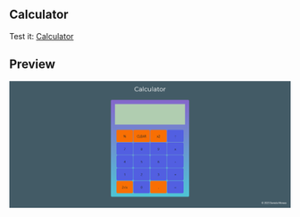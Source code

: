 ## Calculator
Test it: [Calculator](https://tokyohmachine.github.io/calculator/)

## Preview
![Calculator](https://github.com/tokyohmachine/calculator/blob/main/Image/Screenshot-Calcultor.png)
